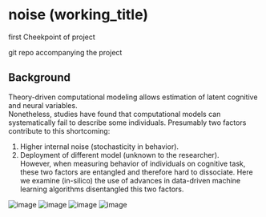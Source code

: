 # noise (working_title)
first Cheekpoint of project 

git repo accompanying the project 

## Background 
Theory-driven computational modeling allows estimation of latent cognitive and neural variables.  
Nonetheless, studies have found that computational models can systematically fail to describe some individuals. 
Presumably two factors contribute to this shortcoming: 
1. Higher internal noise (stochasticity in behavior).
2. Deployment of different model (unknown to the researcher).  
However, when measuring behavior of individuals on cognitive task,  
these two factors are entangled and therefore hard to dissociate. 
Here we examine (in-silico) the use of advances in data-driven machine learning algorithms disentangled this two factors.  


![image](https://github.com/yoavger/noise_or_underfit/blob/main/plots/method.png)
![image](https://github.com/yoavger/noise_or_underfit/blob/main/plots/roc_0.png)
![image](https://github.com/yoavger/noise_or_underfit/blob/main/plots/bar_plot.png)
![image](https://github.com/yoavger/noise_or_underfit/blob/main/plots/noise_2.png)







